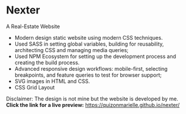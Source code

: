# Nexter

A Real-Estate Website

- Modern design static website using modern CSS techniques.
- Used SASS in setting global variables, building for reusability, architecting CSS and managing media queries;
- Used NPM Ecosystem for setting up the development process and creating the build process.
- Advanced responsive design workflows: mobile-first, selecting breakpoints, and feature queries to test for browser support;
- SVG images in HTML and CSS.
- CSS Grid Layout

Disclaimer: The design is not mine but the website is developed by me.  
<b>Click the link for a live preview:</b> https://quizonmarielle.github.io/nexter/
